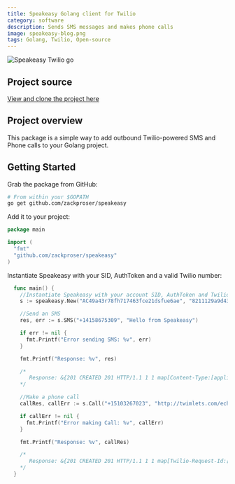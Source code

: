 ```yaml
---
title: Speakeasy Golang client for Twilio
category: software
description: Sends SMS messages and makes phone calls
image: speakeasy-blog.png
tags: Golang, Twilio, Open-source
---
```

![Speakeasy Twilio go](/speakeasy.png)

## Project source

[View and clone the project here](https://github.com/zackproser/speakeasy)

## Project overview

This package is a simple way to add outbound Twilio-powered SMS and Phone calls to your Golang project.

## Getting Started

Grab the package from GitHub:

```bash
# From within your $GOPATH
go get github.com/zackproser/speakeasy
```

Add it to your project:
```go
package main

import (
  "fmt"
  "github.com/zackproser/speakeasy"
)
```
Instantiate Speakeasy with your SID, AuthToken and a valid Twilio number:
```go
  func main() {
    //Instantiate Speakeasy with your account SID, AuthToken and Twilio number
    s := speakeasy.New("AC49a43r78fh717463fce21dsfue6ae", "8211129a9d43c587eftxbdh39c859666", "+555-555-5555")

    //Send an SMS
    res, err := s.SMS("+14158675309", "Hello from Speakeasy")

    if err != nil {
      fmt.Printf("Error sending SMS: %v", err)
    }

    fmt.Printf("Response: %v", res)

    /*
       Response: &{201 CREATED 201 HTTP/1.1 1 1 map[Content-Type:[application/json] Strict-Transport-Security:[max-age=15768000] Connection:[keep-alive] Date:[Sat, 09 Sep 2017 19:39:40 GMT] Twilio-Request-Duration:[0.196] Access-Control-Allow-Credentials:[true] Access-Control-Allow-Origin:[*] Access-Control-Expose-Headers:[ETag] Access-Control-Allow-Headers:[Accept, Authorization, Content-Type, If-Match, If-Modified-Since, If-None-Match, If-Unmodified-Since] X-Powered-By:[AT-5000] Content-Length:[809] Access-Control-Allow-Methods:[GET, POST, DELETE, OPTIONS] Twilio-Request-Id:[RQa8d333f847d8499da056f5b1a1127e9e] X-Shenanigans:[none]] 0xc420298140 809 [] false false map[] 0xc420100000 0xc4200a42c0}
    */

    //Make a phone call
    callRes, callErr := s.Call("+15103267023", "http://twimlets.com/echo?Twiml=%3CResponse%3E%3CSay%3EWelcome+to+speak+easy.%3C%2FSay%3E%3C%2FResponse%3E")

    if callErr != nil {
      fmt.Printf("Error making Call: %v", callErr)
    }

    fmt.Printf("Response: %v", callRes)

    /*
       Response: &{201 CREATED 201 HTTP/1.1 1 1 map[Twilio-Request-Id:[RQ93f0ae3be3f84a0dba4957bcf64643f5] Access-Control-Allow-Methods:[GET, POST, DELETE, OPTIONS] Twilio-Request-Duration:[0.125] Content-Length:[1016] Connection:[keep-alive] Access-Control-Allow-Headers:[Accept, Authorization, Content-Type, If-Match, If-Modified-Since, If-None-Match, If-Unmodified-Since] Strict-Transport-Security:[max-age=15768000] Date:[Sat, 09 Sep 2017 19:46:26 GMT] X-Powered-By:[AT-5000] Access-Control-Allow-Credentials:[true] Content-Type:[application/json] X-Shenanigans:[none] Access-Control-Allow-Origin:[*] Access-Control-Expose-Headers:[ETag]] 0xc42029c140 1016 [] false false map[] 0xc420106000 0xc4200a62c0}
    */
  }
```